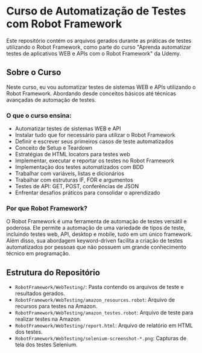 # Curso de Automatização de Testes com Robot Framework

Este repositório contém os arquivos gerados durante as práticas de testes utilizando o Robot Framework, como parte do curso "Aprenda automatizar testes de aplicativos WEB e APIs com o Robot Framework" da Udemy.

## Sobre o Curso

Neste curso, eu vou automatizar testes de sistemas WEB e APIs utilizando o Robot Framework. Abordando desde conceitos básicos até técnicas avançadas de automação de testes.

### O que o curso ensina:

- Automatizar testes de sistemas WEB e API
- Instalar tudo que for necessário para utilizar o Robot Framework
- Definir e escrever seus primeiros casos de teste automatizados
- Conceito de Setup e Teardown
- Estratégias de HTML locators para testes web
- Implementar, executar e reportar os testes no Robot Framework
- Implementação dos testes automatizados com BDD
- Trabalhar com variáveis, listas e dicionários
- Trabalhar com estruturas IF, FOR e argumentos
- Testes de API: GET, POST, conferências de JSON
- Enfrentar desafios práticos para consolidar o aprendizado

### Por que Robot Framework?

O Robot Framework é uma ferramenta de automação de testes versátil e poderosa. Ele permite a automação de uma variedade de tipos de teste, incluindo testes web, API, desktop e mobile, tudo em um único framework. Além disso, sua abordagem keyword-driven facilita a criação de testes automatizados por pessoas que não possuem um grande conhecimento técnico em programação.

## Estrutura do Repositório

- `RobotFramework/WebTesting/`: Pasta contendo os arquivos de teste e resultados gerados.
- `RobotFramework/WebTesting/amazon_resources.robot`: Arquivo de recursos para testes na Amazon.
- `RobotFramework/WebTesting/amazon_testes.robot`: Arquivo de teste para realizar testes na Amazon.
- `RobotFramework/WebTesting/report.html`: Arquivo de relatório em HTML dos testes.
- `RobotFramework/WebTesting/selenium-screenshot-*.png`: Capturas de tela dos testes Selenium.


